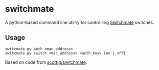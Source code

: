 # switchmate
A python-based command line utility for controlling 
[Switchmate](https://github.com/scottjg/switchmate) switches.

## Usage

	switcmate.py auth <mac_address>
	switcmate.py switch <mac_address> <auth_key> [on | off]

Based on code from [scottjg/switchmate](https://github.com/scottjg/switchmate).
